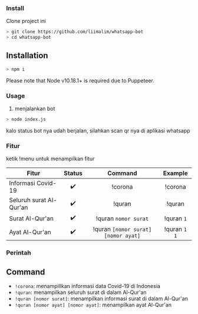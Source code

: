 ### Install

Clone project ini

```bash
> git clone https://github.com/liimalim/whatsapp-bot
> cd whatsapp-bot

```

## Installation
```bash
> npm i
```
Please note that Node v10.18.1+ is required due to Puppeteer.

### Usage
1. menjalankan bot

```bash
> node index.js
```

kalo status bot nya udah berjalan, silahkan scan qr nya di aplikasi whatsapp

### Fitur 
ketik !menu untuk menampilkan fitur

| Fitur        | Status | Command | Example |
| --------------- |:---------:|:---:|:------------------:|
| Informasi Covid-19 | ✔️ | !corona | !corona |
| Seluruh surat Al-Qur'an | ✔️ | !quran | !quran
| Surat Al-Qur'an | ✔️ | !quran `nomor surat` | !quran `1` |
| Ayat Al-Qur'an | ✔️ | !quran `[nomor surat] [nomor ayat]` | !quran `1 1` |

### Perintah 

## Command

  - `!corona`: menampillkan informasi data Covid-19 di Indonesia
  - `!quran`: menampilkan seluruh surat di dalam Al-Qur'an
  - `!quran [nomor surat]`: menampilkan informasi surat di dalam Al-Qur'an
  - `!quran [nomor ayat] [nomor ayat]`: menampilkan ayat Al-Qur'an
